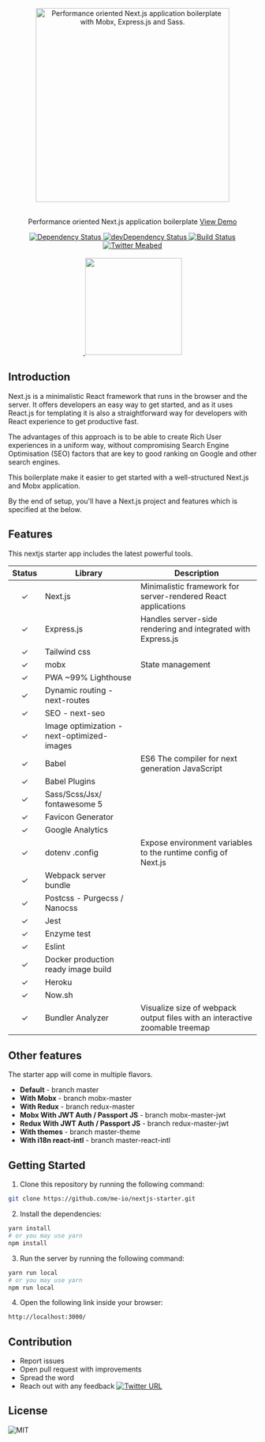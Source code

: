 <div align="center">
  <div>
    <img src="https://cdn-images-1.medium.com/max/1600/1*OA9c8CovXaqjwbzi_qYKsA.jpeg" alt="Performance oriented Next.js application boilerplate with Mobx, Express.js and Sass." width="392" />
  </div>
  <br/>
  <p>Performance oriented Next.js application boilerplate <a href="https://nextjs-starter-app.herokuapp.com/">View Demo</a></p>
  <div>
    <a href="https://david-dm.org/me-io/nextjs-starter">
      <img src="https://david-dm.org/me-io/nextjs-starter.svg" alt="Dependency Status" />
    </a>
    <a href="https://david-dm.org/me-io/nextjs-starter?type=dev">
      <img src="https://david-dm.org/me-io/nextjs-starter/dev-status.svg" alt="devDependency Status" />
    </a>
    <a href="https://travis-ci.org/me-io/nextjs-starter">
      <img src="https://travis-ci.org/me-io/nextjs-starter.svg?branch=master" alt="Build Status" />
    </a>
    <a href="https://twitter.com/meabed">
      <img src="https://img.shields.io/twitter/url/https/twitter.com/meabed.svg?style=social&label=Follow%20%40meabed" alt="Twitter Meabed" />
    </a>
  </div>
  <br/>
  <div>
    <a href="https://heroku.com/deploy">
      <img src="https://www.herokucdn.com/deploy/button.svg" alt="">
    </a>
    <a href="https://codesandbox.io/s/github/me-io/nextjs-starter/tree/master/">
      <img src="https://i.imgur.com/aM38khO.png" alt="" width="196">
    </a>
  </div>
</div>

## Introduction

Next.js is a minimalistic React framework that runs in the browser and the server. It offers developers an easy way to get started, and as it uses React.js for templating it is also a straightforward way for developers with React experience to get productive fast.

The advantages of this approach is to be able to create Rich User experiences in a uniform way, without compromising Search Engine Optimisation (SEO) factors that are key to good ranking on Google and other search engines.

This boilerplate make it easier to get started with a well-structured Next.js and Mobx application.

By the end of setup, you'll have a Next.js project and features which is specified at the below.

## Features

This nextjs starter app includes the latest powerful tools.

| Status | Library | Description |
|:---:|---|---|
| ✓ | Next.js | Minimalistic framework for server-rendered React applications |
| ✓ | Express.js | Handles server-side rendering and integrated with Express.js |
| ✓ | Tailwind css | |
| ✓ | mobx | State management |
| ✓ | PWA ~99% Lighthouse | |
| ✓ | Dynamic routing - next-routes | |
| ✓ | SEO - next-seo | |
| ✓ | Image optimization - next-optimized-images | |
| ✓ | Babel | ES6 The compiler for next generation JavaScript |
| ✓ | Babel Plugins | |
| ✓ | Sass/Scss/Jsx/ fontawesome 5 | |
| ✓ | Favicon Generator | |
| ✓ | Google Analytics | |
| ✓ | dotenv .config | Expose environment variables to the runtime config of Next.js |
| ✓ | Webpack server bundle | |
| ✓ | Postcss - Purgecss / Nanocss | |
| ✓ | Jest | |
| ✓ | Enzyme test | |
| ✓ | Eslint | |
| ✓ | Docker production ready image build | |
| ✓ | Heroku | |
| ✓ | Now.sh | |
| ✓ | Bundler Analyzer | Visualize size of webpack output files with an interactive zoomable treemap |

## Other features

The starter app will come in multiple flavors.

* **Default** - branch master
* **With Mobx** - branch mobx-master
* **With Redux** - branch redux-master
* **Mobx With JWT Auth / Passport JS** - branch mobx-master-jwt
* **Redux With JWT Auth / Passport JS** - branch redux-master-jwt
* **With themes** - branch master-theme
* **With i18n react-intl** - branch master-react-intl

## Getting Started

1. Clone this repository by running the following command:
  ```bash
  git clone https://github.com/me-io/nextjs-starter.git
  ```

2. Install the dependencies:
  ```bash
  yarn install
  # or you may use yarn
  npm install
  ```

3. Run the server by running the following command:
  ```bash
  yarn run local
  # or you may use yarn
  npm run local
  ```

4. Open the following link inside your browser:
  ```bash
  http://localhost:3000/
  ```

## Contribution

- Report issues
- Open pull request with improvements
- Spread the word
- Reach out with any feedback [![Twitter URL](https://img.shields.io/twitter/url/https/twitter.com/meabed.svg?style=social&label=Follow%20%40meabed)](https://twitter.com/meabed)

## License

<div>
  <img src="https://img.shields.io/badge/license-MIT-brightgreen.svg?style=flat-square" alt="MIT">
</div>
